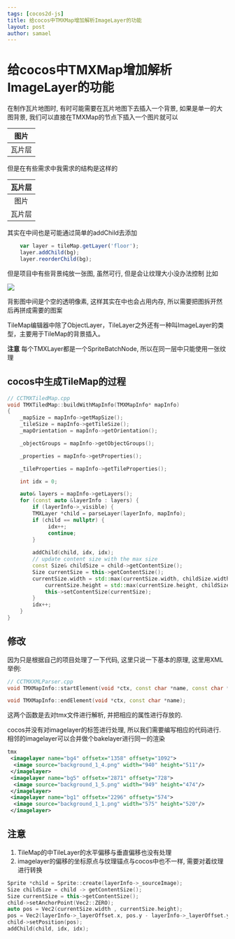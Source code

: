 ```yaml
---
tags: [cocos2d-js]
title: 给cocos中TMXMap增加解析ImageLayer的功能
layout: post
author: samael
---
```


# 给cocos中TMXMap增加解析ImageLayer的功能

在制作瓦片地图时, 有时可能需要在瓦片地图下去插入一个背景, 如果是单一的大图背景, 我们可以直接在TMXMap的节点下插入一个图片就可以

| 图片 |
| :-: |
| 瓦片层 |

但是在有些需求中我需求的结构是这样的

| 瓦片层 |
| :-: |
| 图片 |
| 瓦片层 |

其实在中间也是可能通过简单的addChild去添加

``` javascript
    var layer = tileMap.getLayer('floor');
    layer.addChild(bg);
    layer.reorderChild(bg);
```

但是项目中有些背景纯放一张图, 虽然可行, 但是会让纹理大小没办法控制 比如

![](http://pic-blog.test.upcdn.net/2018/10/24/15403546257521.jpg)


背影图中间是个空的透明像素, 这样其实在中也会占用内存, 所以需要把图拆开然后再拼成需要的图案

TileMap编辑器中除了ObjectLayer，TileLayer之外还有一种叫ImageLayer的类型，主要用于TileMap的背景插入。

**注意** 
每个TMXLayer都是一个SpriteBatchNode, 所以在同一层中只能使用一张纹理

## cocos中生成TileMap的过程

``` c++
// CCTMXTiledMap.cpp
void TMXTiledMap::buildWithMapInfo(TMXMapInfo* mapInfo)
{
    _mapSize = mapInfo->getMapSize();
    _tileSize = mapInfo->getTileSize();
    _mapOrientation = mapInfo->getOrientation();

    _objectGroups = mapInfo->getObjectGroups();

    _properties = mapInfo->getProperties();

    _tileProperties = mapInfo->getTileProperties();

    int idx = 0;

    auto& layers = mapInfo->getLayers();
    for (const auto &layerInfo : layers) {
        if (layerInfo->_visible) {
        TMXLayer *child = parseLayer(layerInfo, mapInfo);
        if (child == nullptr) {
             idx++;
             continue;
        }
            
        addChild(child, idx, idx);
        // update content size with the max size
        const Size& childSize = child->getContentSize();
        Size currentSize = this->getContentSize();
        currentSize.width = std::max(currentSize.width, childSize.width);
            currentSize.height = std::max(currentSize.height, childSize.height);
            this->setContentSize(currentSize);
        }
        idx++;
    }
}

```

## 修改
因为只是根据自己的项目处理了一下代码, 这里只说一下基本的原理, 这里用XML举例:

``` c++
// CCTMXXMLParser.cpp
void TMXMapInfo::startElement(void *ctx, const char *name, const char **atts);

void TMXMapInfo::endElement(void *ctx, const char *name);
``` 

这两个函数是去对tmx文件进行解析, 并把相应的属性进行存放的.

cocos并没有对imagelayer的标签进行处理, 所以我们需要编写相应的代码进行.
相邻的imagelayer可以合并做个bakelayer进行同一的渲染

``` xml
tmx
 <imagelayer name="bg4" offsetx="1358" offsety="1092">
  <image source="background_1_4.png" width="940" height="511"/>
 </imagelayer>
 <imagelayer name="bg5" offsetx="2871" offsety="728">
  <image source="background_1_5.png" width="949" height="474"/>
 </imagelayer>
 <imagelayer name="bg1" offsetx="2296" offsety="574">
  <image source="background_1_1.png" width="575" height="520"/>
 </imagelayer>
```
## 注意
1. TileMap的中TileLayer的水平偏移与垂直偏移也没有处理
2. imagelayer的偏移的坐标原点与纹理锚点与cocos中也不一样, 需要对着纹理进行转换

``` c++
Sprite *child = Sprite::create(layerInfo->_sourceImage);
Size childSize = child -> getContentSize();
Size currentSize = this->getContentSize();
child->setAnchorPoint(Vec2::ZERO);
auto pos = Vec2(currentSize.width , currentSize.height);
pos = Vec2(layerInfo->_layerOffset.x, pos.y - layerInfo->_layerOffset.y - childSize.height);
child->setPosition(pos);
addChild(child, idx, idx);
```





